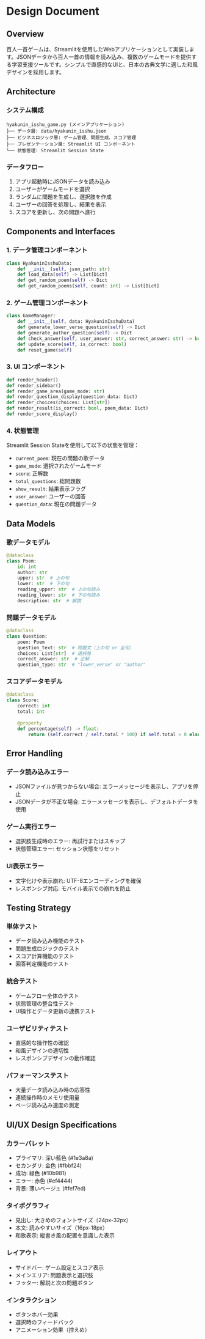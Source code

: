 # Design Document

## Overview

百人一首ゲームは、Streamlitを使用したWebアプリケーションとして実装します。JSONデータから百人一首の情報を読み込み、複数のゲームモードを提供する学習支援ツールです。シンプルで直感的なUIと、日本の古典文学に適した和風デザインを採用します。

## Architecture

### システム構成
```
hyakunin_isshu_game.py (メインアプリケーション)
├── データ層: data/hyakunin_isshu.json
├── ビジネスロジック層: ゲーム管理、問題生成、スコア管理
├── プレゼンテーション層: Streamlit UI コンポーネント
└── 状態管理: Streamlit Session State
```

### データフロー
1. アプリ起動時にJSONデータを読み込み
2. ユーザーがゲームモードを選択
3. ランダムに問題を生成し、選択肢を作成
4. ユーザーの回答を処理し、結果を表示
5. スコアを更新し、次の問題へ進行

## Components and Interfaces

### 1. データ管理コンポーネント
```python
class HyakuninIsshuData:
    def __init__(self, json_path: str)
    def load_data(self) -> List[Dict]
    def get_random_poem(self) -> Dict
    def get_random_poems(self, count: int) -> List[Dict]
```

### 2. ゲーム管理コンポーネント
```python
class GameManager:
    def __init__(self, data: HyakuninIsshuData)
    def generate_lower_verse_question(self) -> Dict
    def generate_author_question(self) -> Dict
    def check_answer(self, user_answer: str, correct_answer: str) -> bool
    def update_score(self, is_correct: bool)
    def reset_game(self)
```

### 3. UI コンポーネント
```python
def render_header()
def render_sidebar()
def render_game_area(game_mode: str)
def render_question_display(question_data: Dict)
def render_choices(choices: List[str])
def render_result(is_correct: bool, poem_data: Dict)
def render_score_display()
```

### 4. 状態管理
Streamlit Session Stateを使用して以下の状態を管理：
- `current_poem`: 現在の問題の歌データ
- `game_mode`: 選択されたゲームモード
- `score`: 正解数
- `total_questions`: 総問題数
- `show_result`: 結果表示フラグ
- `user_answer`: ユーザーの回答
- `question_data`: 現在の問題データ

## Data Models

### 歌データモデル
```python
@dataclass
class Poem:
    id: int
    author: str
    upper: str  # 上の句
    lower: str  # 下の句
    reading_upper: str  # 上の句読み
    reading_lower: str  # 下の句読み
    description: str  # 解説
```

### 問題データモデル
```python
@dataclass
class Question:
    poem: Poem
    question_text: str  # 問題文（上の句 or 全句）
    choices: List[str]  # 選択肢
    correct_answer: str  # 正解
    question_type: str  # "lower_verse" or "author"
```

### スコアデータモデル
```python
@dataclass
class Score:
    correct: int
    total: int
    
    @property
    def percentage(self) -> float:
        return (self.correct / self.total * 100) if self.total > 0 else 0
```

## Error Handling

### データ読み込みエラー
- JSONファイルが見つからない場合: エラーメッセージを表示し、アプリを停止
- JSONデータが不正な場合: エラーメッセージを表示し、デフォルトデータを使用

### ゲーム実行エラー
- 選択肢生成時のエラー: 再試行またはスキップ
- 状態管理エラー: セッション状態をリセット

### UI表示エラー
- 文字化けや表示崩れ: UTF-8エンコーディングを確保
- レスポンシブ対応: モバイル表示での崩れを防止

## Testing Strategy

### 単体テスト
- データ読み込み機能のテスト
- 問題生成ロジックのテスト
- スコア計算機能のテスト
- 回答判定機能のテスト

### 統合テスト
- ゲームフロー全体のテスト
- 状態管理の整合性テスト
- UI操作とデータ更新の連携テスト

### ユーザビリティテスト
- 直感的な操作性の確認
- 和風デザインの適切性
- レスポンシブデザインの動作確認

### パフォーマンステスト
- 大量データ読み込み時の応答性
- 連続操作時のメモリ使用量
- ページ読み込み速度の測定

## UI/UX Design Specifications

### カラーパレット
- プライマリ: 深い藍色 (#1e3a8a)
- セカンダリ: 金色 (#fbbf24)
- 成功: 緑色 (#10b981)
- エラー: 赤色 (#ef4444)
- 背景: 薄いベージュ (#fef7ed)

### タイポグラフィ
- 見出し: 大きめのフォントサイズ（24px-32px）
- 本文: 読みやすいサイズ（16px-18px）
- 和歌表示: 縦書き風の配置を意識した表示

### レイアウト
- サイドバー: ゲーム設定とスコア表示
- メインエリア: 問題表示と選択肢
- フッター: 解説と次の問題ボタン

### インタラクション
- ボタンホバー効果
- 選択時のフィードバック
- アニメーション効果（控えめ）